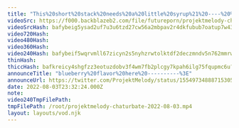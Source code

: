 ```yaml
---
title: "This%20short%20stack%20needs%20a%20little%20syrup%21%20----%20%28THIS%20WAS%20A%20SEXUAL%20COMMENT%2C%20DO%20YOU%20GET%20IT%3F%20Cuz%20I%20meant%20cum%2C%20not%20syrup%29"
videoSrc: https://f000.backblazeb2.com/file/futureporn/projektmelody-chaturbate-2022-08-03.mp4
videoSrcHash: bafybeig5ysad2uf7u3u6tzd27cw56a2mbpav2r4dkfubub7oatup7w436e?filename=projektmelody-chaturbate-20220803T233224Z-source.mp4
video720Hash: 
video480Hash: 
video360Hash: 
video240Hash: bafybeif5wqrvmll67zicyn2s5nyhzrwtolktdf2deczmndv5n762mmrwte?filename=projektmelody-chaturbate-20220803T233224Z-240p.mp4
thinHash: 
thiccHash: bafkreicy4shgfzz3eotuzdobv3f4wm7fb2plcgy7kpah6ilg75fqupmc6u?filename=20220803T233224Z-thicc.jpg
announceTitle: "blueberry%20flavor%20here%20----------%3E"
announceUrl: https://twitter.com/ProjektMelody/status/1554973488871530501
date: 2022-08-03T23:32:24.000Z
note: 
video240TmpFilePath: 
tmpFilePath: /root/projektmelody-chaturbate-2022-08-03.mp4
layout: layouts/vod.njk
---
```


